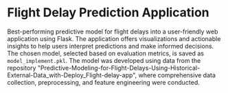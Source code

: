# Flight Delay Prediction Application

Best-performing predictive model for flight delays into a user-friendly web application using Flask. The application offers visualizations and actionable insights to help users interpret predictions and make informed decisions. The chosen model, selected based on evaluation metrics, is saved as `model_implement.pkl`. The model was developed using data from the repository "Predictive-Modeling-for-Flight-Delays-Using-Historical-External-Data_with-Deploy_Flight-delay-app", where comprehensive data collection, preprocessing, and feature engineering were conducted.
